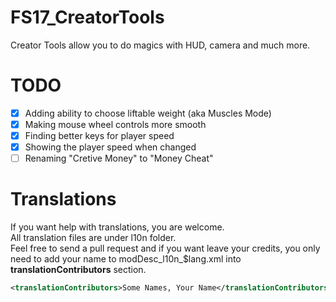 # FS17_CreatorTools
Creator Tools allow you to do magics with HUD, camera and much more.
  
# TODO
- [x] Adding ability to choose liftable weight (aka Muscles Mode)
- [x] Making mouse wheel controls more smooth
- [x] Finding better keys for player speed
- [x] Showing the player speed when changed  
- [ ] Renaming "Cretive Money" to "Money Cheat"
  
# Translations
If you want help with translations, you are welcome.  
All translation files are under l10n folder.    
Feel free to send a pull request and if you want leave your credits, you only need to add your name to modDesc\_l10n_$lang.xml into **translationContributors** section.  
```xml
<translationContributors>Some Names, Your Name</translationContributors>
```
